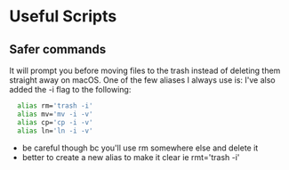 # Useful Scripts

## Safer commands
It will prompt you before moving files to the trash instead of deleting them straight away on macOS.
One of the few aliases I always use is:
I've also added the -i flag to the following:
```sh
  alias rm='trash -i'
  alias mv='mv -i -v'
  alias cp='cp -i -v'
  alias ln='ln -i -v'
```
- be careful though bc you'll use rm somewhere else and delete it
- better to create a new alias to make it clear ie rmt='trash -i'
